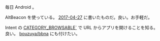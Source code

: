 毎日 Android 。

AltBeacon を使っている。 [2017-04-27][] に書いたものだ。良い。お手軽だ。

Intent の [CATEGORY_BROWSABLE`](https://developer.android.com/reference/android/content/Intent.html#CATEGORY_BROWSABLE) で URL からアプリを開けることを知る。良い。 [bouzuya/bbna][] にも付けたい。

[2017-04-27]: https://blog.bouzuya.net/2017/04/27/
[bouzuya/bbna]: https://github.com/bouzuya/bbna
